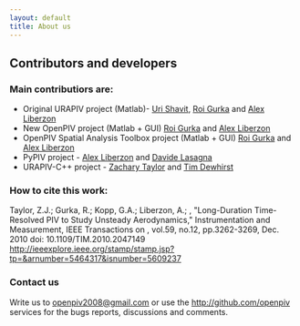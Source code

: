 ```yaml
---
layout: default
title: About us
---
```


## Contributors and developers


### Main contributiors are:

* Original URAPIV project (Matlab)- [Uri Shavit], [Roi Gurka] and [Alex Liberzon]
* New OpenPIV project (Matlab + GUI) [Roi Gurka] and [Alex Liberzon]
* OpenPIV Spatial Analysis Toolbox project (Matlab + GUI) [Roi Gurka] and [Alex Liberzon]
* PyPIV project - [Alex Liberzon] and [Davide Lasagna] 
* URAPIV-C++ project - [Zachary Taylor] and [Tim Dewhirst] 


### How to cite this work:
Taylor, Z.J.; Gurka, R.; Kopp, G.A.; Liberzon, A.; , "Long-Duration Time-Resolved PIV to Study Unsteady Aerodynamics," Instrumentation and Measurement, IEEE Transactions on , vol.59, no.12, pp.3262-3269, Dec. 2010 doi: 10.1109/TIM.2010.2047149 <http://ieeexplore.ieee.org/stamp/stamp.jsp?tp=&arnumber=5464317&isnumber=5609237>



### Contact us

Write us to <openpiv2008@gmail.com> 
or use the <http://github.com/openpiv> services for the bugs reports, discussions and comments. 


[Uri Shavit]: http://www.technion.ac.il/technion/agr/members/shavit/Page1.htm
[Roi Gurka]: http://www.bgu.ac.il/~gurka/
[Alex Liberzon]: http://www.eng.tau.ac.il/~alexlib
[Zachary Taylor]: http://www.zacharyjtaylor.com/
[Tim Dewhirst]: http://uk.linkedin.com/pub/tim-dewhirst/1/b20/140
[Davide Lasagna]: http://github.com/gasagna